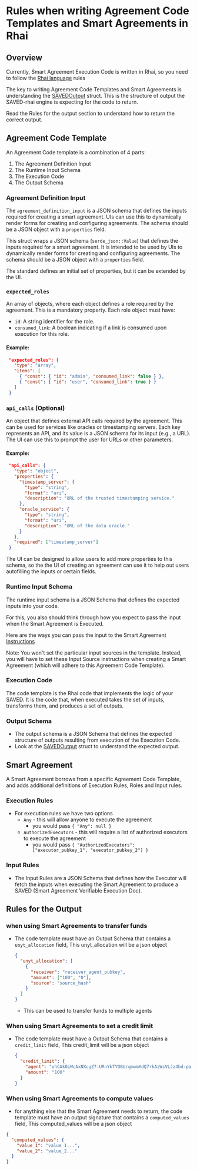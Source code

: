 # Rules when writing Agreement Code Templates and Smart Agreements in Rhai

## Overview

Currently, Smart Agreement Execution Code is written in Rhai, so you need to follow the [Rhai language](https://rhai.rs/) rules

The key to writing Agreement Code Templates and Smart Agreements is understanding the [SAVEDOutput](https://docs.rs/saved_engine/latest/saved_engine/types/entries/saved/saved_output/struct.SAVEDOutput.html) struct. This is the structure of output the SAVED-rhai engine is expecting for the code to return.

Read the Rules for the output section to understand how to return the correct output.

## Agreement Code Template

An Agreement Code template is a combination of 4 parts:

1. The Agreement Definition Input
2. The Runtime Input Schema
3. The Execution Code
4. The Output Schema

### Agreement Definition Input

The `agreement_definition_input` is a JSON schema that defines the inputs required for creating a smart agreement. UIs can use this to dynamically render forms for creating and configuring agreements. The schema should be a JSON object with a `properties` field.

This struct wraps a JSON schema (`serde_json::Value`) that defines the inputs required for a smart agreement.
It is intended to be used by UIs to dynamically render forms for creating and configuring agreements.
The schema should be a JSON object with a `properties` field.

The standard defines an initial set of properties, but it can be extended by the UI.

### `expected_roles`

An array of objects, where each object defines a role required by the agreement. This is a mandatory property.
Each role object must have:

- `id`: A string identifier for the role.
- `consumed_link`: A boolean indicating if a link is consumed upon execution for this role.

#### Example:

```json
 "expected_roles": {
   "type": "array",
   "items": [
     { "const": { "id": "admin", "consumed_link": false } },
     { "const": { "id": "user", "consumed_link": true } }
   ]
 }
```

### `api_calls` (Optional)

An object that defines external API calls required by the agreement.
This can be used for services like oracles or timestamping servers.
Each key represents an API, and its value is a JSON schema for its input (e.g., a URL).
The UI can use this to prompt the user for URLs or other parameters.

#### Example:

```json
 "api_calls": {
   "type": "object",
   "properties": {
     "timestamp_server": {
       "type": "string",
       "format": "uri",
       "description": "URL of the trusted timestamping service."
     },
     "oracle_service": {
       "type": "string",
       "format": "uri",
       "description": "URL of the data oracle."
     }
   },
   "required": ["timestamp_server"]
 }
```

The UI can be designed to allow users to add more properties to this schema,
so the the UI of creating an agreement can use it to help out users autofilling the inputs or certain fields.

### Runtime Input Schema

The runtime input schema is a JSON Schema that defines the expected inputs into your code.

For this, you also should think through how you expect to pass the input when the Smart Agreement is Executed.

Here are the ways you can pass the input to the Smart Agreement [Instructions](https://docs.rs/saved_engine/latest/saved_engine/types/entries/smart_agreement/rules/enum.Instruction.html)

Note: You won't set the particular input sources in the template. Instead, you will have to set these Input Source instructions when creating a Smart Agreement (which will adhere to this Agreement Code Template).

### Execution Code

The code template is the Rhai code that implements the logic of your SAVED. It is the code that, when executed takes the set of inputs, transforms them, and produces a set of outputs.

### Output Schema

- The output schema is a JSON Schema that defines the expected structure of outputs resulting from execution of the Execution Code.
- Look at the [SAVEDOutput](https://docs.rs/saved_engine/latest/saved_engine/types/entries/saved/saved_output/struct.SAVEDOutput.html) struct to understand the expected output.

## Smart Agreement

A Smart Agreement borrows from a specific Agreement Code Template, and adds additional definitions of Execution Rules, Roles and Input rules.

### Execution Rules

- For execution rules we have two options
  - `Any` - this will allow anyone to execute the agreement
    - you would pass `{ "Any": null }`
  - `AuthorizedExecutors` - this will require a list of authorized executors to execute the agreement
    - you would pass `{ "AuthorizedExecutors": ["executor_pubkey_1", "executor_pubkey_2"] }`

### Input Rules

- The Input Rules are a JSON Schema that defines how the Executor will fetch the inputs when executing the Smart Agreement to produce a SAVED (Smart Agreement Verifiable Execution Doc).

## Rules for the Output

### when using Smart Agreements to transfer funds

- The code template must have an Output Schema that contains a `unyt_allocation` field, This unyt_allocation will be a json object

  ```json
  {
    "unyt_allocation": [
      {
        "receiver": "receiver_agent_pubkey",
        "amount": ["100", "0"],
        "source": "source_hash"
      }
    ]
  }
  ```

  - This can be used to transfer funds to multiple agents

### When using Smart Agreements to set a credit limit

- The code template must have a Output Schema that contains a `credit_limit` field, This credit_limit will be a json object

  ```json
  {
    "credit_limit": {
      "agent": "uhCAk0iWcAxNXcgZ7-URnYkTYOBUrgmwmXdQ7rkAzWsVLJz4bd-pa",
      "amount": "100"
    }
  }
  ```

### When using Smart Agreements to compute values

- for anything else that the Smart Agreement needs to return, the code template must have an output signature that contains a `computed_values` field, This computed_values will be a json object

```json
{
  "computed_values": {
    "value_1": "value_1...",
    "value_2": "value_2..."
  }
}
```
